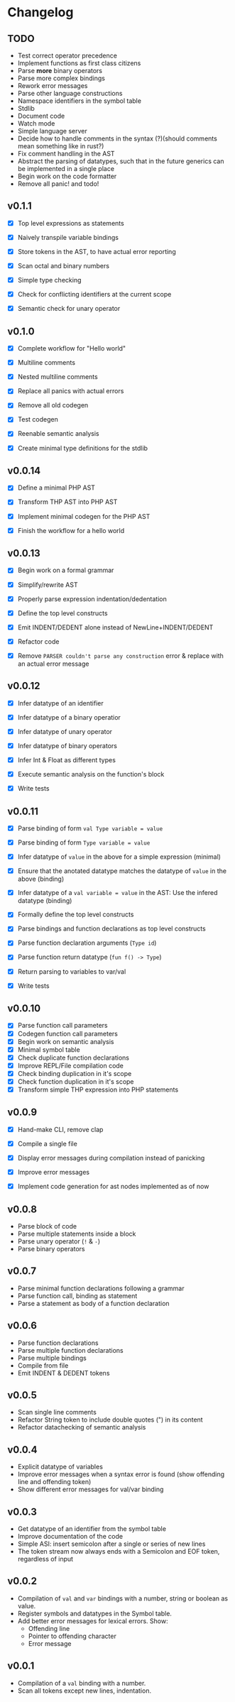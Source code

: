 # Changelog

## TODO

- Test correct operator precedence
- Implement functions as first class citizens
- Parse __more__ binary operators
- Parse more complex bindings
- Rework error messages
- Parse other language constructions
- Namespace identifiers in the symbol table
- Stdlib
- Document code
- Watch mode
- Simple language server
- Decide how to handle comments in the syntax (?)(should comments mean something like in rust?)
- Fix comment handling in the AST
- Abstract the parsing of datatypes, such that in the future generics can be implemented in a single place
- Begin work on the code formatter
- Remove all panic! and todo!


## v0.1.1

- [x] Top level expressions as statements
- [x] Naively transpile variable bindings
- [x] Store tokens in the AST, to have actual error reporting
- [x] Scan octal and binary numbers
- [x] Simple type checking
- [x] Check for conflicting identifiers at the current scope
- [x] Semantic check for unary operator


## v0.1.0

- [x] Complete workflow for "Hello world"
- [x] Multiline comments
- [x] Nested multiline comments
- [x] Replace all panics with actual errors
- [x] Remove all old codegen
- [x] Test codegen
- [x] Reenable semantic analysis
- [x] Create minimal type definitions for the stdlib


## v0.0.14

- [x] Define a minimal PHP AST
- [x] Transform THP AST into PHP AST
- [x] Implement minimal codegen for the PHP AST
- [x] Finish the workflow for a hello world


## v0.0.13

- [x] Begin work on a formal grammar
- [x] Simplify/rewrite AST
- [x] Properly parse expression indentation/dedentation
- [x] Define the top level constructs
- [x] Emit INDENT/DEDENT alone instead of NewLine+INDENT/DEDENT
- [x] Refactor code
- [x] Remove `PARSER couldn't parse any construction` error & replace with an actual error message


## v0.0.12

- [x] Infer datatype of an identifier
- [x] Infer datatype of a binary operatior
- [x] Infer datatype of unary operator
- [x] Infer datatype of binary operators
- [x] Infer Int & Float as different types
- [x] Execute semantic analysis on the function's block
- [x] Write tests


## v0.0.11

- [x] Parse binding of form `val Type variable = value`
- [x] Parse binding of form `Type variable = value`
- [x] Infer datatype of `value` in the above for a simple expression (minimal)
- [x] Ensure that the anotated datatype matches the datatype of `value` in the above (binding)
- [x] Infer datatype of a `val variable = value` in the AST: Use the infered datatype (binding)
- [x] Formally define the top level constructs
- [x] Parse bindings and function declarations as top level constructs
- [x] Parse function declaration arguments (`Type id`)
- [x] Parse function return datatype (`fun f() -> Type`)
- [x] Return parsing to variables to var/val
- [x] Write tests


## v0.0.10

- [x] Parse function call parameters
- [x] Codegen function call parameters
- [x] Begin work on semantic analysis
- [x] Minimal symbol table
- [x] Check duplicate function declarations
- [x] Improve REPL/File compilation code
- [x] Check binding duplication in it's scope
- [x] Check function duplication in it's scope
- [x] Transform simple THP expression into PHP statements

## v0.0.9

- [x] Hand-make CLI, remove clap
- [x] Compile a single file
- [x] Display error messages during compilation instead of panicking
- [x] Improve error messages
- [x] Implement code generation for ast nodes implemented as of now



## v0.0.8

- Parse block of code
- Parse multiple statements inside a block
- Parse unary operator (`!` & `-`)
- Parse binary operators


## v0.0.7

- Parse minimal function declarations following a grammar
- Parse function call, binding as statement
- Parse a statement as body of a function declaration


## v0.0.6

- Parse function declarations
- Parse multiple function declarations
- Parse multiple bindings
- Compile from file
- Emit INDENT & DEDENT tokens


## v0.0.5

- Scan single line comments
- Refactor String token to include double quotes (") in its content
- Refactor datachecking of semantic analysis

## v0.0.4

- Explicit datatype of variables
- Improve error messages when a syntax error is found (show offending line and offending token)
- Show different error messages for val/var binding

## v0.0.3

- Get datatype of an identifier from the symbol table
- Improve documentation of the code
- Simple ASI: insert semicolon after a single or series of new lines
- The token stream now always ends with a Semicolon and EOF token, regardless of input

## v0.0.2

- Compilation of `val` and `var` bindings with a number, string or boolean as value.
- Register symbols and datatypes in the Symbol table.
- Add better error messages for lexical errors. Show:
    - Offending line
    - Pointer to offending character
    - Error message


## v0.0.1

- Compilation of a `val` binding with a number.
- Scan all tokens except new lines, indentation.

